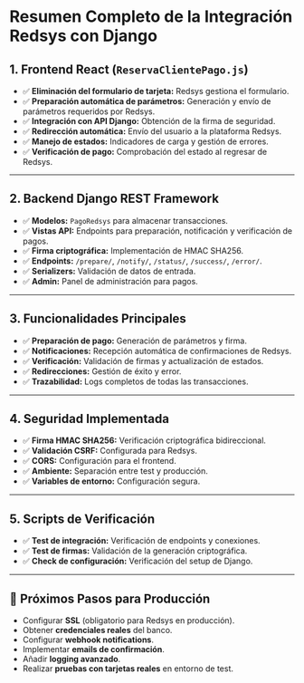 # Resumen Completo de la Integración Redsys con Django

## 1. Frontend React (`ReservaClientePago.js`)

- ✅ **Eliminación del formulario de tarjeta:** Redsys gestiona el formulario.
- ✅ **Preparación automática de parámetros:** Generación y envío de parámetros requeridos por Redsys.
- ✅ **Integración con API Django:** Obtención de la firma de seguridad.
- ✅ **Redirección automática:** Envío del usuario a la plataforma Redsys.
- ✅ **Manejo de estados:** Indicadores de carga y gestión de errores.
- ✅ **Verificación de pago:** Comprobación del estado al regresar de Redsys.

---

## 2. Backend Django REST Framework

- ✅ **Modelos:** `PagoRedsys` para almacenar transacciones.
- ✅ **Vistas API:** Endpoints para preparación, notificación y verificación de pagos.
- ✅ **Firma criptográfica:** Implementación de HMAC SHA256.
- ✅ **Endpoints:** `/prepare/`, `/notify/`, `/status/`, `/success/`, `/error/`.
- ✅ **Serializers:** Validación de datos de entrada.
- ✅ **Admin:** Panel de administración para pagos.

---

## 3. Funcionalidades Principales

- ✅ **Preparación de pago:** Generación de parámetros y firma.
- ✅ **Notificaciones:** Recepción automática de confirmaciones de Redsys.
- ✅ **Verificación:** Validación de firmas y actualización de estados.
- ✅ **Redirecciones:** Gestión de éxito y error.
- ✅ **Trazabilidad:** Logs completos de todas las transacciones.

---

## 4. Seguridad Implementada

- ✅ **Firma HMAC SHA256:** Verificación criptográfica bidireccional.
- ✅ **Validación CSRF:** Configurada para Redsys.
- ✅ **CORS:** Configuración para el frontend.
- ✅ **Ambiente:** Separación entre test y producción.
- ✅ **Variables de entorno:** Configuración segura.

---

## 5. Scripts de Verificación

- ✅ **Test de integración:** Verificación de endpoints y conexiones.
- ✅ **Test de firmas:** Validación de la generación criptográfica.
- ✅ **Check de configuración:** Verificación del setup de Django.

---

## 🚀 Próximos Pasos para Producción

- Configurar **SSL** (obligatorio para Redsys en producción).
- Obtener **credenciales reales** del banco.
- Configurar **webhook notifications**.
- Implementar **emails de confirmación**.
- Añadir **logging avanzado**.
- Realizar **pruebas con tarjetas reales** en entorno de test.
